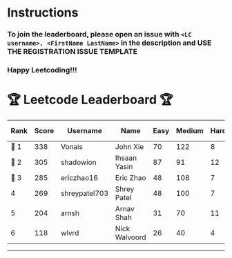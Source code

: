 # Instructions
### To join the leaderboard, please open an issue with `<LC username>, <FirstName LastName>` in the description and USE THE REGISTRATION ISSUE TEMPLATE
### Happy Leetcoding!!!


# 🏆 Leetcode Leaderboard 🏆

| Rank | Score | Username       | Name | Easy | Medium | Hard | Problems Solved |
|------|----------------|-----------------|-------------------|--------------|--------------|--------------|--------------|
| 🥇 1 | 338 | Vonais | John Xie | 70 | 122 | 8 | 200 |
| 🥈 2 | 305 | shadowion | Ihsaan Yasin | 87 | 91 | 12 | 190 |
| 🥉 3 | 285 | ericzhao16 | Eric Zhao | 48 | 108 | 7 | 163 |
| 4 | 269 | shreypatel703 | Shrey Patel | 48 | 100 | 7 | 155 |
| 5 | 204 | arnsh | Arnav Shah | 31 | 70 | 11 | 112 |
| 6 | 118 | wlvrd | Nick Walvoord | 26 | 40 | 4 | 70 |
---